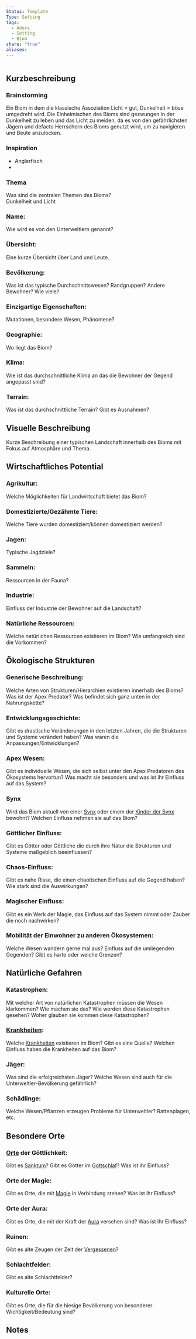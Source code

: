 ```yaml
---
Status: Template
Type: Setting
tags:
  - Adora
  - Setting
  - Biom
share: "true"
aliases: 
---
```

```table-of-contents
```

## Kurzbeschreibung

### Brainstorming
Ein Biom in dem die klassische Assoziation Licht = gut, Dunkelheit = böse umgedreht wird. 
Die Einheimischen des Bioms sind gezwungen in der Dunkelheit zu leben und das Licht zu meiden, da es von den gefährlichsten Jägern und defacto Herrschern des Bioms genutzt wird, um zu navigieren und Beute anzulocken. 

### Inspiration 
- Anglerfisch
- 

### Thema
Was sind die zentralen Themen des Bioms?  
Dunkelheit und Licht

### Name:
Wie wird es von den Unterweltlern genannt?

 	
### Übersicht:
Eine kurze Übersicht über Land und Leute. 


### Bevölkerung:
Was ist das typische Durchschnittswesen? Randgruppen? Andere Bewohner? Wie viele?

### Einzigartige Eigenschaften:
Mutationen, besondere Wesen, Phänomene? 

	
### Geographie:
Wo liegt das Biom?


### Klima:
Wie ist das durchschnittliche Klima an das die Bewohner der Gegend angepasst sind? 


### Terrain:
Was ist das durchschnittliche Terrain? Gibt es Ausnahmen? 


## Visuelle Beschreibung
Kurze Beschreibung einer typischen Landschaft innerhalb des Bioms mit Fokus auf Atmosphäre und Thema. 




## Wirtschaftliches Potential

### Agrikultur:
Welche Möglichkeiten für Landwirtschaft bietet das Biom? 


### Domestizierte/Gezähmte Tiere:
Welche Tiere wurden domestiziert/können domestiziert werden? 


### Jagen:
Typische Jagdziele?


### Sammeln:
Ressourcen in der Fauna?


### Industrie:
Einfluss der Industrie der Bewohner auf die Landschaft?


### Natürliche Ressourcen:
Welche natürlichen Ressourcen existieren im Biom? Wie umfangreich sind die Vorkommen?


## Ökologische Strukturen 

### Generische Beschreibung:
Welche Arten von Strukturen/Hierarchien existieren innerhalb des Bioms? Was ist der Apex Predator? Was befindet sich ganz unten in der Nahrungskette?


### Entwicklungsgeschichte:
Gibt es drastische Veränderungen in den letzten Jahren, die die Strukturen und Systeme verändert haben? Was waren die Anpassungen/Entwicklungen? 


### Apex Wesen:
Gibt es individuelle Wesen, die sich selbst unter den Apex Predatoren des Ökosystems hervortun? Was macht sie besonders und was ist ihr Einfluss auf das System? 

### Synx
Wird das Biom aktuell von einer [Synx](../Setting/Rassen%20-%20Spezies/Synx.md) oder einem der [Kinder der Synx](../Setting/Rassen%20-%20Spezies/Kinder%20der%20Synx.md) bewohnt? Welchen Einfluss nehmen sie auf das Biom? 

### Göttlicher Einfluss: 
Gibt es Götter oder Göttliche die durch ihre Natur die Strukturen und Systeme maßgeblich beeinflussen? 


### Chaos-Einfluss:
Gibt es nahe Risse, die einen chaotischen Einfluss auf die Gegend haben? Wie stark sind die Auswirkungen? 


### Magischer Einfluss: 
Gibt es ein Werk der Magie, das Einfluss auf das System nimmt oder Zauber die noch nachwirken? 


### Mobilität der Einwohner zu anderen Ökosystemen: 
Welche Wesen wandern gerne mal aus? Einfluss auf die umliegenden Gegenden? Gibt es harte oder weiche Grenzen? 



## Natürliche Gefahren

### Katastrophen:
Mit welcher Art von natürlichen Katastrophen müssen die Wesen klarkommen? Wie machen sie das? Wie werden diese Katastrophen gesehen? Woher glauben sie kommen diese Katastrophen? 

### [Krankheiten](../../Krankheiten.md):
Welche [Krankheiten](../../Krankheiten.md) existieren im Biom? Gibt es eine Quelle? Welchen Einfluss haben die Krankheiten auf das Biom? 


### Jäger: 
Was sind die erfolgreichsten Jäger? Welche Wesen sind auch für die Unterweltler-Bevölkerung gefährlich? 


### Schädlinge: 
Welche Wesen/Pflanzen erzeugen Probleme für Unterweltler? Rattenplagen, etc.


## Besondere Orte

### [Orte](../../Orte.md) der Göttlichkeit:
Gibt es [Sanktum](../Setting/G%C3%B6tter/Das%20Sanktum.md)? Gibt es Götter im [Gottschlaf](../Setting/G%C3%B6tter/Gottschlaf.md)? Was ist ihr Einfluss?


### Orte der Magie:
Gibt es Orte, die mit [Magie](../../Magie.md) in Verbindung stehen? Was ist ihr Einfluss?


### Orte der Aura: 
Gibt es Orte, die mit der Kraft der [Aura](../../Aura.md) versehen sind? Was ist ihr Einfluss? 


### Ruinen: 
Gibt es alte Zeugen der Zeit der [Vergessenen](../Setting/Geschichte%20von%20Adora/Die%20Vorhergegangenen,%20Vergangenen%20und%20Vergessenen.md)? 


### Schlachtfelder: 
Gibt es alte Schlachtfelder? 


### Kulturelle Orte: 
Gibt es Orte, die für die hiesige Bevölkerung von besonderer Wichtigkeit/Bedeutung sind? 



## Notes

